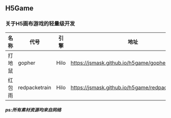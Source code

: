 ## H5Game

### 关于H5画布游戏的轻量级开发

| 名称   | 代号   | 引擎 | 地址  |
| ------ | ------ | ---- | ----- |
| 打地鼠 | gopher | Hilo | https://jsmask.github.io/h5game/gopher.html |
| 红包雨 | redpacketrain | Hilo | https://jsmask.github.io/h5game/redpacketrain.html |



##### ps:所有素材资源均来自网络
